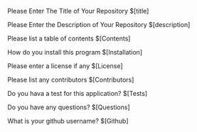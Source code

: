 Please Enter The Title of Your Repository
$[title]

Please Enter the Description of Your Repository
$[description]

Please list a table of contents
$[Contents]

How do you install this program
$[Installation]

Please enter a license if any
$[License]

Please list any contributors
$[Contributors]

Do you hava a test for this application?
$[Tests]

Do you have any questions?
$[Questions]

What is your github username?
$[Github]



